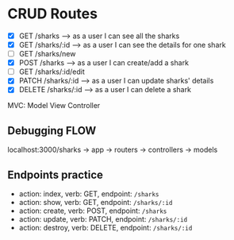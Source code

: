 # CRUD Routes
- [x] GET /sharks --> as a user I can see all the sharks
- [x] GET /sharks/:id --> as a user I can see the details for one shark
- [ ] GET /sharks/new
- [x] POST /sharks --> as a user I can create/add a shark
- [ ] GET /sharks/:id/edit
- [x] PATCH /sharks/:id --> as a user I can update sharks' details
- [x] DELETE /sharks/:id --> as a user I can delete a shark

MVC: Model View Controller

## Debugging FLOW
localhost:3000/sharks -> app -> routers -> controllers -> models

## Endpoints practice
- action: index, verb: GET, endpoint: `/sharks`
- action: show, verb: GET, endpoint: `/sharks/:id`
- action: create, verb: POST, endpoint: `/sharks`
- action: update, verb: PATCH, endpoint: `/sharks/:id`
- action: destroy, verb: DELETE, endpoint: `/sharks/:id`